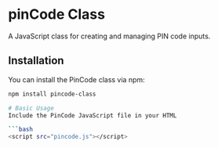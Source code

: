 # pinCode Class

A JavaScript class for creating and managing PIN code inputs.

## Installation

You can install the PinCode class via npm:

```bash
npm install pincode-class

# Basic Usage
Include the PinCode JavaScript file in your HTML

```bash
<script src="pincode.js"></script>
